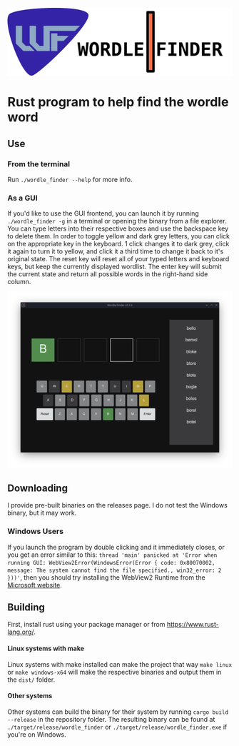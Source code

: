 ![Wordle Finder](img/wordle_finder_logo.png)
# Rust program to help find the wordle word

## Use
### From the terminal
Run `./wordle_finder --help` for more info.

### As a GUI
If you'd like to use the GUI frontend, you can launch it by running `./wordle_finder -g` in a terminal or opening the binary from a file explorer. You can type letters into their respective boxes and use the backspace key to delete them. In order to toggle yellow and dark grey letters, you can click on the appropriate key in the keyboard. 1 click changes it to dark grey, click it again to turn it to yellow, and click it a third time to change it back to it's original state. The reset key will reset all of your typed letters and keyboard keys, but keep the currently displayed wordlist. The enter key will submit the current state and return all possible words in the right-hand side column.

![GUI Example](img/main_ui.png)

## Downloading
I provide pre-built binaries on the releases page. I do not test the Windows binary, but it may work.

### Windows Users
If you launch the program by double clicking and it immediately closes, or you get an error similar to this: `thread 'main' panicked at 'Error when running GUI: WebView2Error(WindowsError(Error { code: 0x80070002, message: The system cannot find the file specified., win32_error: 2 }))'`, then you should try installing the WebView2 Runtime from the [Microsoft website](https://developer.microsoft.com/en-us/microsoft-edge/webview2/#download-section).

## Building
First, install rust using your package manager or from https://www.rust-lang.org/.

#### Linux systems with make
Linux systems with make installed can make the project that way `make linux` or `make windows-x64` will make the respective binaries and output them in the `dist/` folder.

#### Other systems
Other systems can build the binary for their system by running `cargo build --release` in the repository folder. The resulting binary can be found at `./target/release/wordle_finder` or `./target/release/wordle_finder.exe` if you're on Windows.
